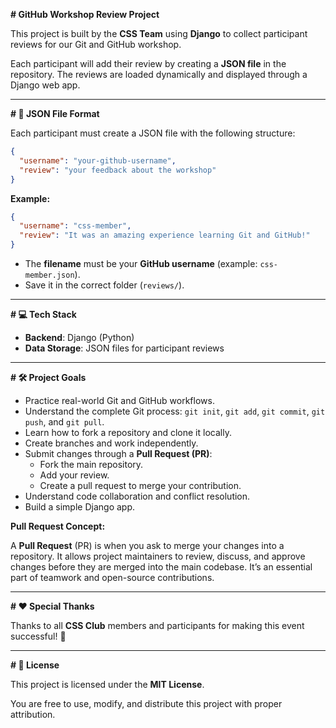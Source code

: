 **# GitHub Workshop Review Project**

This project is built by the **CSS Team** using **Django** to collect participant reviews for our Git and GitHub workshop.

Each participant will add their review by creating a **JSON file** in the repository.
The reviews are loaded dynamically and displayed through a Django web app.

---

**# 📄 JSON File Format**

Each participant must create a JSON file with the following structure:

```json
{
  "username": "your-github-username",
  "review": "your feedback about the workshop"
}
```

**Example:**

```json
{
  "username": "css-member",
  "review": "It was an amazing experience learning Git and GitHub!"
}
```

- The **filename** must be your **GitHub username** (example: `css-member.json`).
- Save it in the correct folder (`reviews/`).

---

**# 💻 Tech Stack**

- **Backend**: Django (Python)
- **Data Storage**: JSON files for participant reviews

---

**# 🛠️ Project Goals**

- Practice real-world Git and GitHub workflows.
- Understand the complete Git process: `git init`, `git add`, `git commit`, `git push`, and `git pull`.
- Learn how to fork a repository and clone it locally.
- Create branches and work independently.
- Submit changes through a **Pull Request (PR)**:
  - Fork the main repository.
  - Add your review.
  - Create a pull request to merge your contribution.
- Understand code collaboration and conflict resolution.
- Build a simple Django app.

**Pull Request Concept:**

A **Pull Request** (PR) is when you ask to merge your changes into a repository. It allows project maintainers to review, discuss, and approve changes before they are merged into the main codebase. It’s an essential part of teamwork and open-source contributions.

---

**# ❤️ Special Thanks**

Thanks to all **CSS Club** members and participants for making this event successful! 🚀

---

**# 📜 License**

This project is licensed under the **MIT License**.

You are free to use, modify, and distribute this project with proper attribution.&#x20;

